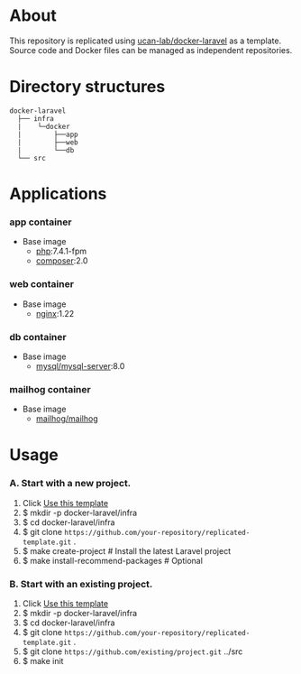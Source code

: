 # About
This repository is replicated using [ucan-lab/docker-laravel](https://github.com/ucan-lab/docker-laravel/) as a template.  
Source code and Docker files can be managed as independent repositories.

# Directory structures
```
docker-laravel
  ├── infra
  |    └─docker
  |        ├──app
  |        ├──web
  |        └──db
  └── src
```

# Applications
### app container
- Base image
  - [php](https://hub.docker.com/_/php):7.4.1-fpm
  - [composer](https://hub.docker.com/_/composer):2.0

### web container
- Base image
  - [nginx](https://hub.docker.com/_/nginx):1.22

### db container
- Base image
  - [mysql/mysql-server](https://hub.docker.com/r/mysql/mysql-server):8.0

### mailhog container
- Base image
  - [mailhog/mailhog](https://hub.docker.com/r/mailhog/mailhog)

# Usage
### A. Start with a new project.
1. Click [Use this template](https://github.com/yukimasaki/docker-laravel-separated/generate)
2. $ mkdir -p docker-laravel/infra
3. $ cd docker-laravel/infra
4. $ git clone `https://github.com/your-repository/replicated-template.git` .
5. $ make create-project # Install the latest Laravel project
6. $ make install-recommend-packages # Optional

### B. Start with an existing project.
1. Click [Use this template](https://github.com/yukimasaki/docker-laravel-separated/generate)
2. $ mkdir -p docker-laravel/infra
3. $ cd docker-laravel/infra
4. $ git clone `https://github.com/your-repository/replicated-template.git` .
5. $ git clone `https://github.com/existing/project.git` ../src
6. $ make init

